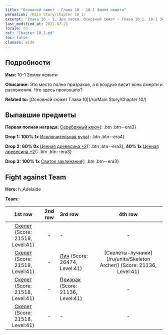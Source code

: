 ```yaml
---
title: "Основной сюжет - Глава 10 - 10-1 Земля нежити"
permalink: /Main Story/Chapter 10_1/
excerpt: "Глава 10 - 1. Эра хаоса  Основной сюжет - Глава 10_1. 10-1 Земля нежити"
last_modified_at: 2021-07-21
locale: ru
ref: "Chapter 10_1.md"
toc: false
classes: wide
---
```


## Подробности

 **Имя:** 10-1 Земля нежити

 **Описание:** Это место полно призраков, а в воздухе висит вонь смерти и разложения. Что здесь произошло?

 **Related to:** [Основной сюжет Глава 10](/ru/Main Story/Chapter 10/)

## Выпавшие предметы

 **Первая полная награда:** [Серебряный ключ](/ItemsRU/con_693/){: .btn .btn--era3}

 **Drop 1:** **100% 1x** [Исключительная руда](/ItemsRU/mat_33/){: .btn .btn--era4}

 **Drop 2:** **60% 0x** [Ценная древесина +2](/ItemsRU/mat_27/){: .btn .btn--era3}, **40% 1x** [Ценная древесина +2](/ItemsRU/mat_27/){: .btn .btn--era3}

 **Drop 3:** **100% 1x** [Свиток заклинания](/ItemsRU/con_694/){: .btn .btn--era3}


## Fight against Team
 **Hero:** h_Adelaide

 **Team:**


  | 1st row | 2nd row | 3rd row | 4th row |
  |:----:|:----:|:----|:----:|
  | [Скелет](/ru/units/Skeleton/) (Score: 21518, Level:41)  | - | - | - |
  | [Скелет](/ru/units/Skeleton/) (Score: 21518, Level:41)  | - | [Лич](/ru/units/Lich/) (Score: 26474, Level:41)  | [Скелеты-лучники](/ru/units/Skeleton Archer/) (Score: 21136, Level:41)  |
  | [Скелет](/ru/units/Skeleton/) (Score: 21518, Level:41)  | - | [Призрак](/ru/units/Wight/) (Score: 21136, Level:41)  | - |
  | [Скелет](/ru/units/Skeleton/) (Score: 21518, Level:41)  | - | - | - |


